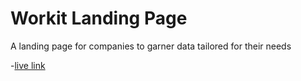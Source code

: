 # Workit Landing Page

A landing page for companies to garner data tailored for their needs

-[live link](https://workit-fordevsjs.netlify.app)
